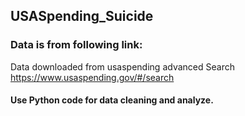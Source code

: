 USASpending_Suicide
--




### Data is from following link:


Data downloaded from usaspending advanced Search
https://www.usaspending.gov/#/search




#### Use Python code for data cleaning and analyze.
